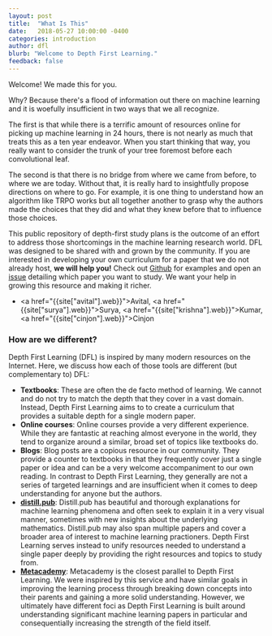 ```yaml
---
layout: post
title:  "What Is This"
date:   2018-05-27 10:00:00 -0400
categories: introduction
author: dfl
blurb: "Welcome to Depth First Learning."
feedback: false
---
```


Welcome! We made this for you. 

Why? Because there's a flood of information out there on machine learning and it
is woefully insufficient in two ways that we all recognize.

The first is that while there is a terrific amount of resources online for
picking up machine learning in 24 hours, there is not nearly as much that treats
this as a ten year endeavor. When you start thinking that way, you really want
to consider the trunk of your tree foremost before each convolutional leaf.

The second is that there is no bridge from where we came from before, to where we
are today. Without that, it is really hard to insightfully propose directions on
where to go. For example, it is one thing to understand how an algorithm like TRPO
works but all together another to grasp why the authors made the choices that they
did and what they knew before that to influence those choices.

This public repository of depth-first study plans is the outcome of an effort to
address those shortcomings in the machine learning research world. DFL was
designed to be shared with and grown by the community. If you are interested in developing your own 
curriculum for a paper that we do not already host, **we will help you!** Check out
<a href="https://github.com/depthfirstlearning/depthfirstlearning.com#contributing">Github</a>
for examples and open an <a href="https://github.com/depthfirstlearning/depthfirstlearning.com/issues">issue</a>
detailing which paper you want to study. We want your help in growing this resource
and making it richer.

- <a href="{{site["avital"].web}}">Avital</a>, <a href="{{site["surya"].web}}">Surya</a>, 
<a href="{{site["krishna"].web}}">Kumar</a>, <a href="{{site["cinjon"].web}}">Cinjon</a>

### How are we different?

Depth First Learning (DFL) is inspired by many modern resources on the Internet. Here, we discuss how each of those tools are different (but complementary to) DFL:

- **Textbooks**: These are often the de facto method of learning. We cannot and do not try to match the depth that they cover in a vast domain. Instead, Depth First Learning aims to to create a curriculum that provides a suitable depth for a single modern paper.
- **Online courses**: Online courses provide a very different experience. While they are fantastic at reaching almost everyone in the world, they tend to organize around a similar, broad set of topics like textbooks do. 
- **Blogs**: Blog posts are a copious resource in our community. They provide a counter to textbooks in that they frequently cover just a single paper or idea and can be a very welcome accompaniment to our own reading. In contrast to Depth First Learning, they generally are not a series of targeted learnings and are insufficient when it comes to deep understanding for anyone but the authors.
- **[distill.pub](https://distill.pub/)**: Distill.pub has beautiful and thorough explanations for machine learning phenomena and often seek to explain it in a very visual manner, sometimes with new insights about the underlying mathematics. Distill.pub may also span multiple papers and cover a broader area of interest to machine learning practioners. Depth First Learning serves instead to unify resources needed to understand a single paper deeply by providing the right resources and topics to study from. 
- **[Metacademy](https://metacademy.org/)**: Metacademy is the closest parallel to Depth First Learning. We were inspired by this service and have similar goals in improving the learning process through breaking down concepts into their parents and gaining a more solid understanding. However, we ultimately have different foci as Depth First Learning is built around understanding significant machine learning papers in particular and consequentially increasing the strength of the field itself. 


